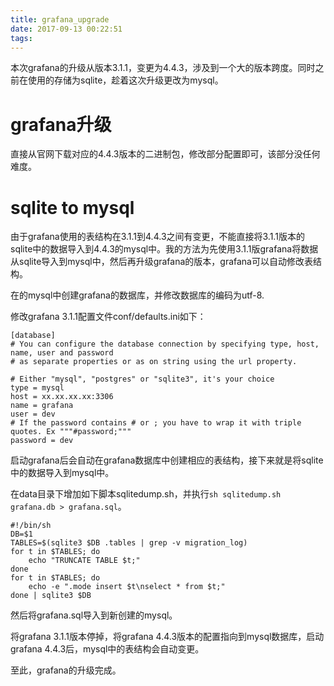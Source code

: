 ```yaml
---
title: grafana_upgrade
date: 2017-09-13 00:22:51
tags:
---
```


本次grafana的升级从版本3.1.1，变更为4.4.3，涉及到一个大的版本跨度。同时之前在使用的存储为sqlite，趁着这次升级更改为mysql。

# grafana升级

直接从官网下载对应的4.4.3版本的二进制包，修改部分配置即可，该部分没任何难度。

# sqlite to mysql

由于grafana使用的表结构在3.1.1到4.4.3之间有变更，不能直接将3.1.1版本的sqlite中的数据导入到4.4.3的mysql中。我的方法为先使用3.1.1版grafana将数据从sqlite导入到mysql中，然后再升级grafana的版本，grafana可以自动修改表结构。

在的mysql中创建grafana的数据库，并修改数据库的编码为utf-8.

修改grafana 3.1.1配置文件conf/defaults.ini如下：

```
[database]
# You can configure the database connection by specifying type, host, name, user and password
# as separate properties or as on string using the url property.

# Either "mysql", "postgres" or "sqlite3", it's your choice
type = mysql
host = xx.xx.xx.xx:3306
name = grafana
user = dev
# If the password contains # or ; you have to wrap it with triple quotes. Ex """#password;"""
password = dev
```

启动grafana后会自动在grafana数据库中创建相应的表结构，接下来就是将sqlite中的数据导入到mysql中。

在data目录下增加如下脚本sqlitedump.sh，并执行`sh sqlitedump.sh grafana.db > grafana.sql`。

```
#!/bin/sh
DB=$1
TABLES=$(sqlite3 $DB .tables | grep -v migration_log)
for t in $TABLES; do
    echo "TRUNCATE TABLE $t;"
done
for t in $TABLES; do
    echo -e ".mode insert $t\nselect * from $t;"
done | sqlite3 $DB
```

然后将grafana.sql导入到新创建的mysql。

将grafana 3.1.1版本停掉，将grafana 4.4.3版本的配置指向到mysql数据库，启动grafana 4.4.3后，mysql中的表结构会自动变更。

至此，grafana的升级完成。
